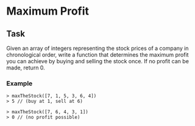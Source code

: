 # Maximum Profit

## Task

Given an array of integers representing the stock prices of a company in chronological order, write a function that determines the maximum profit you can achieve by buying and selling the stock once. If no profit can be made, return 0.

### Example
```
> maxTheStock([7, 1, 5, 3, 6, 4])
> 5 // (buy at 1, sell at 6)

> maxTheStock([7, 6, 4, 3, 1])
> 0 // (no profit possible) 

```